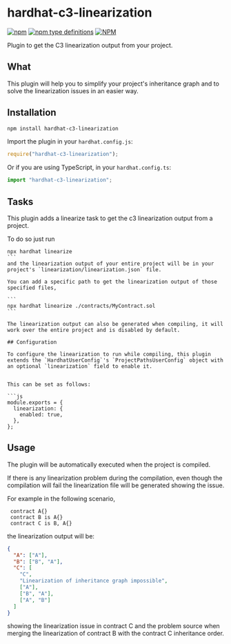 # hardhat-c3-linearization

[![npm](https://img.shields.io/npm/v/hardhat-c3-linearization)](https://www.npmjs.com/package/hardhat-c3-linearization) [![npm type definitions](https://img.shields.io/npm/types/hardhat-c3-linearization)](https://www.npmjs.com/package/hardhat-c3-linearization) [![NPM](https://img.shields.io/npm/l/hardhat-c3-linearization)](https://www.npmjs.com/package/hardhat-c3-linearization)

Plugin to get the C3 linearization output from your project.

## What

This plugin will help you to simplify your project's inheritance graph and to solve the linearization issues in an easier way.

## Installation

```bash
npm install hardhat-c3-linearization
```

Import the plugin in your `hardhat.config.js`:

```js
require("hardhat-c3-linearization");
```

Or if you are using TypeScript, in your `hardhat.config.ts`:

```ts
import "hardhat-c3-linearization";
```

## Tasks

This plugin adds a linearize task to get the c3 linearization output from a project.

To do so just run

````
npx hardhat linearize
```
and the linearization output of your entire project will be in your project's `linearization/linearization.json` file.

You can add a specific path to get the linearization output of those specified files,

```
npx hardhat linearize ./contracts/MyContract.sol
```

The linearization output can also be generated when compiling, it will work over the entire project and is disabled by default.

## Configuration

To configure the linearization to run while compiling, this plugin extends the `HardhatUserConfig`'s `ProjectPathsUserConfig` object with an optional `linearization` field to enable it.


This can be set as follows:

```js
module.exports = {
  linearization: {
    enabled: true,
  },
};
````

## Usage

The plugin will be automatically executed when the project is compiled.

If there is any linearization problem during the compilation, even though the compilation will fail the linearization file will be generated showing the issue.

For example in the following scenario,

```solidity
 contract A{}
 contract B is A{}
 contract C is B, A{}
```

the linearization output will be:

```json
{
  "A": ["A"],
  "B": ["B", "A"],
  "C": [
    "C",
    "Linearization of inheritance graph impossible",
    ["A"],
    ["B", "A"],
    ["A", "B"]
  ]
}
```

showing the linearization issue in contract C and the problem source when merging the linearization of contract B with the contract C inheritance order.
